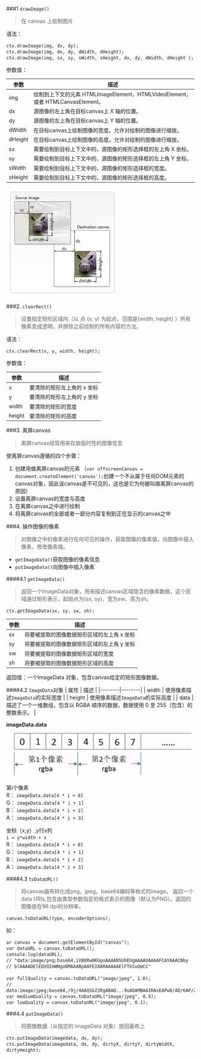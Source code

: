 ###1 `drawImage()`
> 在 canvas 上绘制图片

语法：
```
ctx.drawImage(img, dx, dy);
ctx.drawImage(img, dx, dy, dWidth, dHeight);
ctx.drawImage(img, sx, sy, sWidth, sHeight, dx, dy, dWidth, dHeight );
```

参数值：


| 参数 | 描述 |
|--------|--------|
|    img    |   绘制到上下文的元素.HTMLImageElement，HTMLVideoElement，或者 HTMLCanvasElement。     |
|    dx    |   源图像的左上角在目标canvas上 X 轴的位置。     |
|    dy    |   源图像的左上角在目标canvas上 Y 轴的位置。     |
|    dWidth    |   在目标canvas上绘制图像的宽度。允许对绘制的图像进行缩放。     |
|    dHeight    |   在目标canvas上绘制图像的高度。允许对绘制的图像进行缩放。     |
|    sx    |   需要绘制到目标上下文中的，源图像的矩形选择框的左上角 X 坐标。     |
|    sy    |  需要绘制到目标上下文中的，源图像的矩形选择框的左上角 Y 坐标。     |
|    sWidth    |  需要绘制到目标上下文中的，源图像的矩形选择框的宽度。     |
|    sHeight    |  需要绘制到目标上下文中的，源图像的矩形选择框的高度。     |
![canvas drawImage](pic/Canvas_drawimage.jpg)

###2. `clearRect()`
> 设置指定矩形区域内（以 点 (x, y) 为起点，范围是(width, height) ）所有像素变成透明，并擦除之前绘制的所有内容的方法。

语法：
```
ctx.clearRect(x, y, width, height);
```

参数值：


| 参数 | 描述 |
|--------|--------|
|    x    |   要清除的矩形左上角的 x 坐标     |
|    y    |   要清除的矩形左上角的 y 坐标     |
|    width    |   要清除的矩形的宽度     |
|    height    |   要清除的矩形的高度     |

###3. 离屏canvas
>离屏canvas经常用来存放临时性的图像信息

使离屏canvas遵循的四个步骤：

1. 创建用做离屏canvas的元素
（`var offscreenCanvas = document.createElement('canvas');`创建一个不从属于任何DOM元素的canvas对象，因此该canvas是不可见的，这也是它为何被叫做离屏canvas的原因）
2. 设置离屏canvas的宽度与高度
3. 在离屏canvas之中进行绘制
4. 将离屏canvas的全部或者一部分内容复制到正在显示的canvas之中

###4. 操作图像的像素
>对图像之中的像素进行任何可见的操作，获取图像的像素值，向图像中插入像素，修改像素值。

- `getImageData()`获取图像的像素信息
- `putImageData()`向图像中插入像素


####4.1 `getImageData()`
>返回一个ImageData对象，用来描述canvas区域隐含的像素数据，这个区域通过矩形表示，起始点为(sx, sy)、宽为sw、高为sh。

```
ctx.getImageData(sx, sy, sw, sh);
```
| 参数 | 描述 |
|--------|--------|
|    sx    |   将要被提取的图像数据矩形区域的左上角 x 坐标    |
|    sy    |   将要被提取的图像数据矩形区域的左上角 y 坐标     |
|    sw    |   将要被提取的图像数据矩形区域的宽度     |
|    sh    |   将要被提取的图像数据矩形区域的高度     |
返回值：一个ImageData 对象，包含canvas给定的矩形图像数据。

####4.2 `ImageData`对象
| 属性 | 描述 |
|--------|--------|
|    width    |   使用像素描述`ImageData`的实际宽度    |
|    height    |   使用像素描述`ImageData`的实际高度     |
|    data    |  描述了一个一维数组，包含以 RGBA 顺序的数据，数据使用  0 至 255（包含）的整数表示。     |

**imageData.data**
![imageData.data](pic/imageData.png)

第i个像素  
R： `imageData.data[4 * i + 0]`  
G： `imageData.data[4 * i + 1]`  
B： `imageData.data[4 * i + 2]`  
A： `imageData.data[4 * i + 3]`  

坐标（x,y）,y行x列  
`i = y*width + x`  
R： `imageData.data[4 * i + 0]`  
G： `imageData.data[4 * i + 1]`  
B： `imageData.data[4 * i + 2]`  
A： `imageData.data[4 * i + 3]`  

####4.3 `toDataURL()`
>将canvas画布转化成png，jpeg，base64编码等格式的image。
>返回一个data URIs,包含由类型参数指定的格式表示的图像（默认为PNG）。返回的图像是在96 dpi的分辨率。

```
canvas.toDataURL(type, encoderOptions);
```
如：
```
ar canvas = document.getElementById("canvas");
var dataURL = canvas.toDataURL();
console.log(dataURL);
// "data:image/png;base64,iVBORw0KGgoAAAANSUhEUgAAAAUAAAAFCAYAAACNby
// blAAAADElEQVQImWNgoBMAAABpAAFEI8ARAAAAAElFTkSuQmCC"

var fullQuality = canvas.toDataURL("image/jpeg", 1.0);
// data:image/jpeg;base64,/9j/4AAQSkZJRgABAQ...9oADAMBAAIRAxEAPwD/AD/6AP/Z"
var mediumQuality = canvas.toDataURL("image/jpeg", 0.5);
var lowQuality = canvas.toDataURL("image/jpeg", 0.1);
```
###4.4 `putImageData()`
>将图像数据（从指定的 ImageData 对象）放回画布上

```
ctx.putImageData(imagedata, dx, dy);
ctx.putImageData(imagedata, dx, dy, dirtyX, dirtyY, dirtyWidth, dirtyHeight);
```

